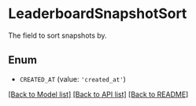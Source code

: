 # LeaderboardSnapshotSort

The field to sort snapshots by.

## Enum

* `CREATED_AT` (value: `'created_at'`)

[[Back to Model list]](../README.md#documentation-for-models) [[Back to API list]](../README.md#documentation-for-api-endpoints) [[Back to README]](../README.md)


